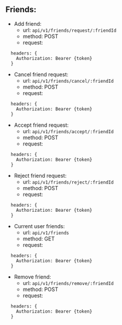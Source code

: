 ## Friends: 
  - Add friend:
    +  url: ```api/v1/friends/request/:friendId```
    +  method: POST
    +  request:
```
  headers: {
    Authorization: Bearer {token}
  }
```

  - Cancel friend request:
    +  url: ```api/v1/friends/cancel/:friendId```
    +  method: POST
    +  request:
```
  headers: {
    Authorization: Bearer {token}
  }
```

  - Accept friend request:
    +  url: ```api/v1/friends/accept/:friendId```
    +  method: POST
    +  request:
```
  headers: {
    Authorization: Bearer {token}
  }
```

  - Reject friend request:
    +  url: ```api/v1/friends/reject/:friendId```
    +  method: POST
    +  request:
```
  headers: {
    Authorization: Bearer {token}
  }
```

  - Current user friends:
    +  url: ```api/v1/friends```
    +  method: GET
    +  request:
```
  headers: {
    Authorization: Bearer {token}
  }
```

  - Remove friend:
    +  url: ```api/v1/friends/remove/:friendId```
    +  method: POST
    +  request:
```
  headers: {
    Authorization: Bearer {token}
  }
```
